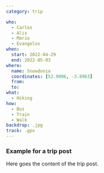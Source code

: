 ```yaml
---
category: trip

who:
  - Carlos
  - Alix
  - Mario
  - Evangelos
when:
  start: 2022-04-29
  end: 2022-05-03
where:
  name: Snowdonia
  coordinates: [52.9006, -3.8963]
  from:
  to:
what: 
  - Hiking
how:
  - Bus
  - Train
  - Walk
backdrop: .jpg
track: .gpx
---
```


### Example for a trip post

Here goes the content of the trip post.
